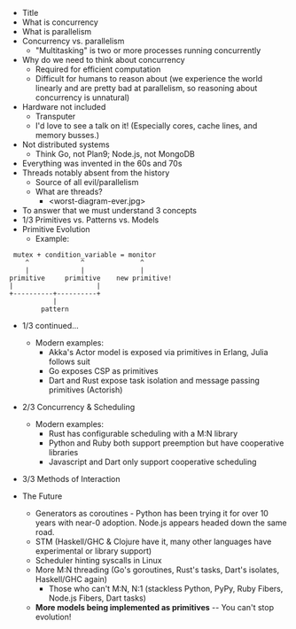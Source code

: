 * Title
* What is concurrency
* What is parallelism
* Concurrency vs. parallelism
  * "Multitasking" is two or more processes running concurrently
* Why do we need to think about concurrency
  * Required for efficient computation
  * Difficult for humans to reason about (we experience the world linearly and
    are pretty bad at parallelism, so reasoning about concurrency is unnatural)
* Hardware not included
  * Transputer
  * I'd love to see a talk on it! (Especially cores, cache lines, and memory
    busses.)
* Not distributed systems
  * Think Go, not Plan9; Node.js, not MongoDB
* Everything was invented in the 60s and 70s
* Threads notably absent from the history
  * Source of all evil/parallelism
  * What are threads?
    * <worst-diagram-ever.jpg>
* To answer that we must understand 3 concepts
* 1/3 Primitives vs. Patterns vs. Models
* Primitive Evolution
  * Example:
```
 mutex + condition_variable = monitor
    ^             ^              ^
    |             |              |
primitive     primitive    new primitive!
|                     |
+----------+----------+
           |
        pattern
```
* 1/3 continued...
  * Modern examples:
    * Akka's Actor model is exposed via primitives in Erlang, Julia follows suit
    * Go exposes CSP as primitives
    * Dart and Rust expose task isolation and message passing primitives (Actorish)
* 2/3 Concurrency & Scheduling
  * Modern examples:
    * Rust has configurable scheduling with a M:N library
    * Python and Ruby both support preemption but have cooperative libraries
    * Javascript and Dart only support cooperative scheduling
* 3/3 Methods of Interaction

* The Future
  * Generators as coroutines - Python has been trying it for over 10 years with
    near-0 adoption. Node.js appears headed down the same road.
  * STM (Haskell/GHC & Clojure have it, many other languages have experimental
    or library support)
  * Scheduler hinting syscalls in Linux
  * More M:N threading (Go's goroutines, Rust's tasks, Dart's isolates, Haskell/GHC again)
    * Those who can't M:N, N:1 (stackless Python, PyPy, Ruby Fibers, Node.js
      Fibers, Dart tasks)
  * **More models being implemented as primitives** -- You can't stop evolution!
